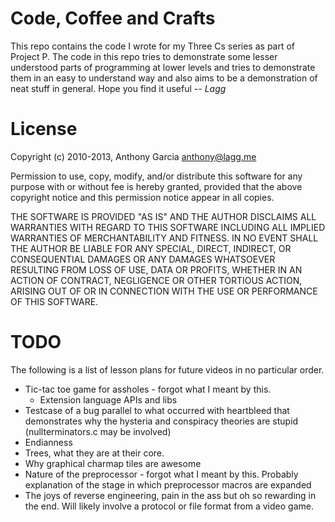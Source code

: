 # Code, Coffee and Crafts #

This repo contains the code I wrote for my Three Cs series as part of Project P.
The code in this repo tries to demonstrate some lesser understood parts of programming at lower
levels and tries to demonstrate them in an easy to understand way and also aims to be a demonstration
of neat stuff in general. Hope you find it useful *-- Lagg*

# License #

Copyright (c) 2010-2013, Anthony Garcia <anthony@lagg.me>

Permission to use, copy, modify, and/or distribute this software for any
purpose with or without fee is hereby granted, provided that the above
copyright notice and this permission notice appear in all copies.

THE SOFTWARE IS PROVIDED "AS IS" AND THE AUTHOR DISCLAIMS ALL WARRANTIES
WITH REGARD TO THIS SOFTWARE INCLUDING ALL IMPLIED WARRANTIES OF
MERCHANTABILITY AND FITNESS. IN NO EVENT SHALL THE AUTHOR BE LIABLE FOR
ANY SPECIAL, DIRECT, INDIRECT, OR CONSEQUENTIAL DAMAGES OR ANY DAMAGES
WHATSOEVER RESULTING FROM LOSS OF USE, DATA OR PROFITS, WHETHER IN AN
ACTION OF CONTRACT, NEGLIGENCE OR OTHER TORTIOUS ACTION, ARISING OUT OF
OR IN CONNECTION WITH THE USE OR PERFORMANCE OF THIS SOFTWARE.

# TODO #

The following is a list of lesson plans for future videos in no particular order.

* Tic-tac toe game for assholes - forgot what I meant by this.
  * Extension language APIs and libs
* Testcase of a bug parallel to what occurred with heartbleed that demonstrates why the hysteria and conspiracy theories are stupid (nullterminators.c may be involved)
* Endianness
* Trees, what they are at their core.
* Why graphical charmap tiles are awesome
* Nature of the preprocessor - forgot what I meant by this. Probably explanation of the stage in which preprocessor macros are expanded
* The joys of reverse engineering, pain in the ass but oh so rewarding in the end. Will likely involve a protocol or file format from a video game.
